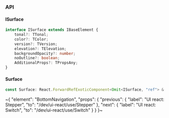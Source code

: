 

### API

#### ISurface

```ts
interface ISurface extends IBaseElement {
    tonal?: TTonal;
    color?: TColor;
    version?: TVersion;
    elevation?: TElevation;
    backgroundOpacity?: number;
    noOutline?: boolean;
    AdditionalProps?: TPropsAny;
}
```

#### Surface

```ts
const Surface: React.ForwardRefExoticComponent<Omit<ISurface, "ref"> & React.RefAttributes<unknown>>;
```


~{
  "element": "BottomNavigation",
  "props": {
    "previous": {
      "label": "UI react: Stepper",
      "to": "/dev/ui-react/use/Stepper"
    },
    "next": {
      "label": "UI react: Switch",
      "to": "/dev/ui-react/use/Switch"
    }
  }
}~
